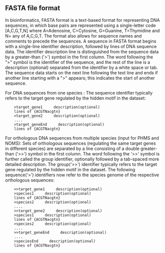 FASTA file format
-----------------
In bioinformatics, FASTA format is a text-based format for representing DNA sequences, in which base pairs are represented using a single-letter code [A,C,G,T,N] where A=Adenosine, C=Cytosine, G=Guanine, T=Thymidine and N= any of A,C,G,T. The format also allows for sequence names and comments to precede the sequences.
A sequence in FASTA format begins with a single-line identifier description, followed by lines of DNA sequence data. The identifier description line is distinguished from the sequence data by a greater-than ('>') symbol in the first column. The word following the ">" symbol is the identifier of the sequence, and the rest of the line is a description (optional) separated from the identifier by a white space or tab. The sequence data starts on the next line following the text line and ends if another line starting with a ">" appears; this indicates the start of another sequence.

For DNA sequences from one species :
The sequence identifier typically refers to the target gene regulated by the hidden motif in the dataset:

        >target_gene1     description(optional)
        lines of {ACGTNacgtn}
        >target_gene2     description(optional)
        ....
        >target_geneEnd     description(optional)
        lines of {ACGTNacgtn}

For orthologous DNA sequences from multiple species (input for PHMS and NOMS):
Sets of orthologous sequences (regulating the same target genes in different species) are separated by a line consisting of a double greater-than ('>>') symbol in the first column. The word following the '>>' symbol is further called the group identifier, optionally followed by a tab-spaced more detailed description. The group('>>') identifier typically refers to the target gene regulated by the hidden motif in the dataset. The following sequence('>') identifiers now refer to the species genome of the respective orthologous sequences:

        >>target_gene1     description(optional)
        >species1     description(optional)
        lines of {ACGTNacgtn}
        >species2     description(optional)
        ....
        >>target_gene2     description(optional)
        >species1     description(optional)
        lines of {ACGTNacgtn}
        >species2     description(optional)
        ....
        >>target_geneEnd     description(optional)
        ....
        >speciesEnd     description(optional)
        lines of {ACGTNacgtn}
